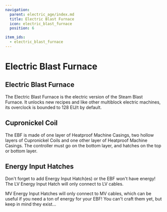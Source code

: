 ```yaml
---
navigation:
  parent: electric_age/index.md
  title: Electric Blast Furnace
  icon: electric_blast_furnace
  position: 6

item_ids:
  - electric_blast_furnace
---
```


# Electric Blast Furnace

<GameScene zoom="2"  interactive={true}>
  <ImportStructure src="../assets/structures/electric_blast_furnace.snbt" />
</GameScene>

## Electric Blast Furnace

<Recipe id="modern_industrialization:electric_age/machine/electric_blast_furnace_asbl" />

The Electric Blast Furnace is the electric version of the Steam Blast Furnace. It unlocks new recipes and like other multiblock electric machines, its overclock is bounded to 128 EU/t by default.

## Cupronickel Coil

<Recipe id="modern_industrialization:materials/cupronickel/craft/coil" />

The EBF is made of one layer of Heatproof Machine Casings, two hollow layers of Cupronickel Coils and one other layer of Heatproof Machine Casings. The controller must go on the bottom layer, and hatches on the top or bottom layer.

## Energy Input Hatches

<Row>
  <Recipe id="modern_industrialization:hatches/basic/energy_input_hatch" />
  <Recipe id="modern_industrialization:hatches/advanced/energy_input_hatch" />
</Row>

Don't forget to add Energy Input Hatch(es) or the EBF won't have energy! The LV Energy Input Hatch will only connect to LV cables.

MV Energy Input Hatches will only connect to MV cables, which can be useful if you need a ton of energy for your EBF! You can't craft them yet, but keep in mind they exist...
